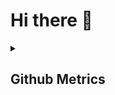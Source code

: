 # Hi there 👋


<details>
  <summary><h2>Github Metrics</h2></summary>

<details>
  <summary><h3>Habit</h2></summary>
  
![habit](https://github.com/Manav-SM/Metrics/blob/master/habit.svg)
  
  </details>
  
  <details>
  <summary><h3>Languages</h2></summary>
  
![language](https://github.com/Manav-SM/Metrics/blob/master/languages.svg)
    
  </details>
  
  
  <details>
  <summary><h3>Achievements</h2></summary>
  
![achievements](https://github.com/Manav-SM/Metrics/blob/master/achievements.svg)
  
  </details>
  
  <details>
  <summary><h3>Website</h2></summary>
  
![website](https://github.com/Manav-SM/Metrics/blob/master/website.svg)
  
  </details>
 <details>
 <summary>The other one</summary>

   <details>
   <summary>Ok, try this</summary>
   You got me 😂
   </details>
 </details>

</details>

<!--
![achievements](https://github.com/Manav-SM/Metrics/blob/master/achievements.svg)
![habit](https://github.com/Manav-SM/Metrics/blob/master/habit.svg)
![language](https://github.com/Manav-SM/Metrics/blob/master/languages.svg)
![website](https://github.com/Manav-SM/Metrics/blob/master/website.svg)
-->

<!--
<img src="github-metrics.svg"  alt="metric svg" class="center"/>
<img src="habit.svg"  alt="habit svg" class="center"/>
<img src="calender.svg"  alt="calender svg" class="center"/>
<img src="languages.svg"  alt="languages svg" class="center"/>
<img src="metrics.plugin.activity.svg"  alt="metrics svg" class="center"/>
<img src="stars.svg"  alt="stars svg" class="center"/>
<img src="website.svg"  alt="website svg" class="center"/>
<img src="achievements.svg"  alt="achievements svg" class="center"/>
-->

<!--
**Manav-SM/Manav-SM** is a ✨ _special_ ✨ repository because its `README.md` (this file) appears on your GitHub profile.

Here are some ideas to get you started:

- 🔭 I’m currently working on ...
- 🌱 I’m currently learning ...
- 👯 I’m looking to collaborate on ...
- 🤔 I’m looking for help with ...
- 💬 Ask me about ...
- 📫 How to reach me: ...
- 😄 Pronouns: ...
- ⚡ Fun fact: ...
-->

